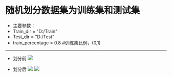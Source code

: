 # 随机划分数据集为训练集和测试集
* 主要参数：
* Train_dir = "D:/Train"
* Test_dir = "D:/Test"
* train_percentage = 0.8 #训练集比例，(0,1)
***
* 划分前
![](https://github.com/Leotemp/mymarkdownphoto/raw/master/devision_img/a.png)

* 划分后
![](https://github.com/Leotemp/mymarkdownphoto/raw/master/devision_img/b.png)
![](https://github.com/Leotemp/mymarkdownphoto/raw/master/devision_img/c.png)
